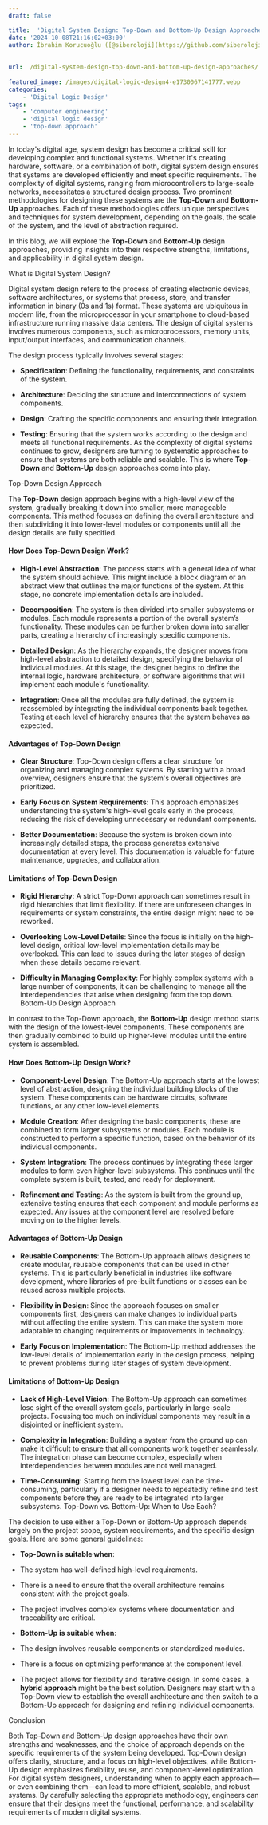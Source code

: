 ```yaml
---
draft: false

title:  'Digital System Design: Top-Down and Bottom-Up Design Approaches'
date: '2024-10-08T21:16:02+03:00'
author: İbrahim Korucuoğlu ([@siberoloji](https://github.com/siberoloji))
 
 
url:  /digital-system-design-top-down-and-bottom-up-design-approaches/
 
featured_image: /images/digital-logic-design4-e1730067141777.webp
categories:
    - 'Digital Logic Design'
tags:
    - 'computer engineering'
    - 'digital logic design'
    - 'top-down approach'
---
```



In today's digital age, system design has become a critical skill for developing complex and functional systems. Whether it's creating hardware, software, or a combination of both, digital system design ensures that systems are developed efficiently and meet specific requirements. The complexity of digital systems, ranging from microcontrollers to large-scale networks, necessitates a structured design process. Two prominent methodologies for designing these systems are the **Top-Down** and **Bottom-Up** approaches. Each of these methodologies offers unique perspectives and techniques for system development, depending on the goals, the scale of the system, and the level of abstraction required.



In this blog, we will explore the **Top-Down** and **Bottom-Up** design approaches, providing insights into their respective strengths, limitations, and applicability in digital system design.



What is Digital System Design?



Digital system design refers to the process of creating electronic devices, software architectures, or systems that process, store, and transfer information in binary (0s and 1s) format. These systems are ubiquitous in modern life, from the microprocessor in your smartphone to cloud-based infrastructure running massive data centers. The design of digital systems involves numerous components, such as microprocessors, memory units, input/output interfaces, and communication channels.



The design process typically involves several stages:


* **Specification**: Defining the functionality, requirements, and constraints of the system.

* **Architecture**: Deciding the structure and interconnections of system components.

* **Design**: Crafting the specific components and ensuring their integration.

* **Testing**: Ensuring that the system works according to the design and meets all functional requirements.
As the complexity of digital systems continues to grow, designers are turning to systematic approaches to ensure that systems are both reliable and scalable. This is where **Top-Down** and **Bottom-Up** design approaches come into play.



Top-Down Design Approach



The **Top-Down** design approach begins with a high-level view of the system, gradually breaking it down into smaller, more manageable components. This method focuses on defining the overall architecture and then subdividing it into lower-level modules or components until all the design details are fully specified.


#### How Does Top-Down Design Work?


* **High-Level Abstraction**: The process starts with a general idea of what the system should achieve. This might include a block diagram or an abstract view that outlines the major functions of the system. At this stage, no concrete implementation details are included.

* **Decomposition**: The system is then divided into smaller subsystems or modules. Each module represents a portion of the overall system’s functionality. These modules can be further broken down into smaller parts, creating a hierarchy of increasingly specific components.

* **Detailed Design**: As the hierarchy expands, the designer moves from high-level abstraction to detailed design, specifying the behavior of individual modules. At this stage, the designer begins to define the internal logic, hardware architecture, or software algorithms that will implement each module's functionality.

* **Integration**: Once all the modules are fully defined, the system is reassembled by integrating the individual components back together. Testing at each level of hierarchy ensures that the system behaves as expected.



#### Advantages of Top-Down Design


* **Clear Structure**: Top-Down design offers a clear structure for organizing and managing complex systems. By starting with a broad overview, designers ensure that the system's overall objectives are prioritized.

* **Early Focus on System Requirements**: This approach emphasizes understanding the system's high-level goals early in the process, reducing the risk of developing unnecessary or redundant components.

* **Better Documentation**: Because the system is broken down into increasingly detailed steps, the process generates extensive documentation at every level. This documentation is valuable for future maintenance, upgrades, and collaboration.



#### Limitations of Top-Down Design


* **Rigid Hierarchy**: A strict Top-Down approach can sometimes result in rigid hierarchies that limit flexibility. If there are unforeseen changes in requirements or system constraints, the entire design might need to be reworked.

* **Overlooking Low-Level Details**: Since the focus is initially on the high-level design, critical low-level implementation details may be overlooked. This can lead to issues during the later stages of design when these details become relevant.

* **Difficulty in Managing Complexity**: For highly complex systems with a large number of components, it can be challenging to manage all the interdependencies that arise when designing from the top down.
Bottom-Up Design Approach



In contrast to the Top-Down approach, the **Bottom-Up** design method starts with the design of the lowest-level components. These components are then gradually combined to build up higher-level modules until the entire system is assembled.


#### How Does Bottom-Up Design Work?


* **Component-Level Design**: The Bottom-Up approach starts at the lowest level of abstraction, designing the individual building blocks of the system. These components can be hardware circuits, software functions, or any other low-level elements.

* **Module Creation**: After designing the basic components, these are combined to form larger subsystems or modules. Each module is constructed to perform a specific function, based on the behavior of its individual components.

* **System Integration**: The process continues by integrating these larger modules to form even higher-level subsystems. This continues until the complete system is built, tested, and ready for deployment.

* **Refinement and Testing**: As the system is built from the ground up, extensive testing ensures that each component and module performs as expected. Any issues at the component level are resolved before moving on to the higher levels.



#### Advantages of Bottom-Up Design


* **Reusable Components**: The Bottom-Up approach allows designers to create modular, reusable components that can be used in other systems. This is particularly beneficial in industries like software development, where libraries of pre-built functions or classes can be reused across multiple projects.

* **Flexibility in Design**: Since the approach focuses on smaller components first, designers can make changes to individual parts without affecting the entire system. This can make the system more adaptable to changing requirements or improvements in technology.

* **Early Focus on Implementation**: The Bottom-Up method addresses the low-level details of implementation early in the design process, helping to prevent problems during later stages of system development.



#### Limitations of Bottom-Up Design


* **Lack of High-Level Vision**: The Bottom-Up approach can sometimes lose sight of the overall system goals, particularly in large-scale projects. Focusing too much on individual components may result in a disjointed or inefficient system.

* **Complexity in Integration**: Building a system from the ground up can make it difficult to ensure that all components work together seamlessly. The integration phase can become complex, especially when interdependencies between modules are not well managed.

* **Time-Consuming**: Starting from the lowest level can be time-consuming, particularly if a designer needs to repeatedly refine and test components before they are ready to be integrated into larger subsystems.
Top-Down vs. Bottom-Up: When to Use Each?



The decision to use either a Top-Down or Bottom-Up approach depends largely on the project scope, system requirements, and the specific design goals. Here are some general guidelines:


* **Top-Down is suitable when**:

* The system has well-defined high-level requirements.

* There is a need to ensure that the overall architecture remains consistent with the project goals.

* The project involves complex systems where documentation and traceability are critical.

* **Bottom-Up is suitable when**:

* The design involves reusable components or standardized modules.

* There is a focus on optimizing performance at the component level.

* The project allows for flexibility and iterative design.
In some cases, a **hybrid approach** might be the best solution. Designers may start with a Top-Down view to establish the overall architecture and then switch to a Bottom-Up approach for designing and refining individual components.



Conclusion



Both Top-Down and Bottom-Up design approaches have their own strengths and weaknesses, and the choice of approach depends on the specific requirements of the system being developed. Top-Down design offers clarity, structure, and a focus on high-level objectives, while Bottom-Up design emphasizes flexibility, reuse, and component-level optimization. For digital system designers, understanding when to apply each approach—or even combining them—can lead to more efficient, scalable, and robust systems. By carefully selecting the appropriate methodology, engineers can ensure that their designs meet the functional, performance, and scalability requirements of modern digital systems.
